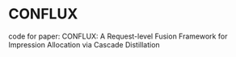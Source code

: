 # CONFLUX
code for paper: CONFLUX: A Request-level Fusion Framework for Impression Allocation via Cascade Distillation
